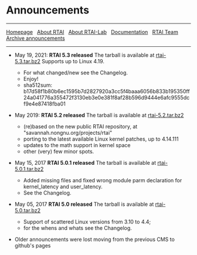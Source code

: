 # Announcements

***

[Homepage](index.html) &nbsp;
    [About RTAI](About-RTAI) &nbsp;
    [About RTAI-Lab](About-RTAI-Lab) &nbsp;
    [Documentation](Documentation) &nbsp;
    [RTAI Team](RTAI-Team) &nbsp;
    [Archive announcements](Archive-announcements)

***

- May 19, 2021: **RTAI 5.3 released**
  The tarball is available at [rtai-5.3.tar.bz2](userfiles/downloads/RTAI/rtai-5.3.tar.bz2)
  Supports up to Linux 4.19.
    * For what changed/new see the Changelog.
    * Enjoy!
    * sha512sum:
b17d58f1b80b6ec1595b7d2827920a3cc5f4baaa6056b833b195350ff24a041776a355472f3130eb3e0e381f8af28b596d9444e6afc9555dcf9e4e87418fba01 

- May 2019: **RTAI 5.2 released**
  The tarball is available at [rtai-5.2.tar.bz2](userfiles/downloads/RTAI/rtai-5.2.tar.bz2)
    * (re)based on the new public RTAI repository, at "savannah.nongnu.org/projects/rtai"
    * porting to the latest available Linux kernel patches, up to 4.14.111
    * updates to the math support in kernel space
    * other (very) few minor spots.

- May 15, 2017 **RTAI 5.0.1 released**
  The tarball is available at [rtai-5.0.1.tar.bz2](userfiles/downloads/RTAICONTRIB/rtai-5.0.1.tar.bz2)
    * Added missing files and fixed wrong module parm declaration for kernel_latency and user_latency. 
    * See the Changelog.

- May 05, 2017 **RTAI 5.0 released**
  The tarball is available at [rtai-5.0.tar.bz2](userfiles/downloads/RTAI/rtai-5.0.tar.bz2)
    * Support of scattered Linux versions from 3.10 to 4.4; 
    * for the whens and whats see the Changelog.

- Older announcements were lost moving from the previous CMS to github's pages
